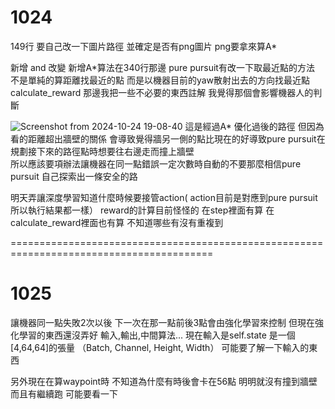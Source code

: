 # 1024

149行 要自己改一下圖片路徑  並確定是否有png圖片  png要拿來算A*

新增 and 改變
新增A*算法在340行那邊
pure pursuit有改一下取最近點的方法  不是單純的算距離找最近的點  而是以機器目前的yaw散射出去的方向找最近點
calculate_reward 那邊我把一些不必要的東西註解 我覺得那個會影響機器人的判斷

![Screenshot from 2024-10-24 19-08-40](https://github.com/user-attachments/assets/096f84b7-a688-476e-81f8-3793b45d86e3)
這是經過A* 優化過後的路徑   但因為看的距離超出牆壁的關係  會導致覺得牆另一側的點比現在的好導致pure pursuit在規劃接下來的路徑點時想要往右邊走而撞上牆壁  
所以應該要項辦法讓機器在同一點錯誤一定次數時自動的不要那麼相信pure pursuit 自己探索出一條安全的路

明天弄讓深度學習知道什麼時候要接管action( action目前是對應到pure pursuit所以執行結果都一樣）
reward的計算目前怪怪的  在step裡面有算  在calculate_reward裡面也有算 不知道哪些有沒有重複到

=========================================================================================

# 1025

讓機器同一點失敗2次以後  下一次在那一點前後3點會由強化學習來控制
但現在強化學習的東西還沒弄好  輸入,輸出,中間算法...
現在輸入是self.state 是一個[4,64,64]的張量 （Batch, Channel, Height, Width） 可能要了解一下輸入的東西

另外現在在算waypoint時 不知道為什麼有時後會卡在56點 明明就沒有撞到牆壁而且有繼續跑  可能要看一下
